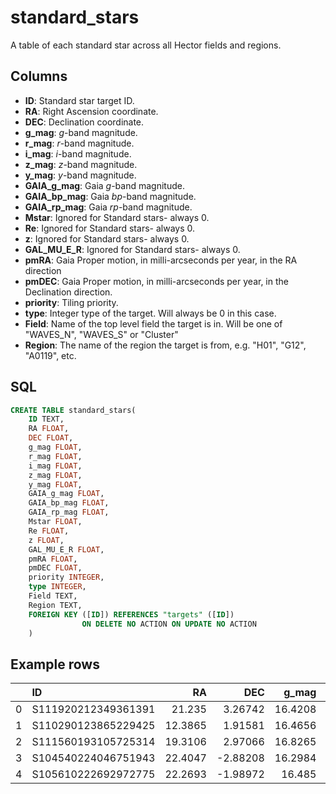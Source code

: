 # standard_stars

A table of each standard star across all Hector fields and regions.

## Columns

- __ID__: Standard star target ID.
- __RA__: Right Ascension coordinate.
- __DEC__: Declination coordinate.
- __g_mag__: $g$-band magnitude.
- __r_mag__: $r$-band magnitude.
- __i_mag__: $i$-band magnitude.
- __z_mag__: $z$-band magnitude.
- __y_mag__: $y$-band magnitude.
- __GAIA_g_mag__: Gaia $g$-band magnitude.
- __GAIA_bp_mag__: Gaia $bp$-band magnitude.
- __GAIA_rp_mag__: Gaia $rp$-band magnitude.
- __Mstar__: Ignored for Standard stars- always 0.
- __Re__: Ignored for Standard stars- always 0.
- __z__: Ignored for Standard stars- always 0.
- __GAL_MU_E_R__: Ignored for Standard stars- always 0.
- __pmRA__: Gaia Proper motion, in milli-arcseconds per year, in the RA direction
- __pmDEC__: Gaia Proper motion, in milli-arcseconds per year, in the Declination direction.
- __priority__: Tiling priority.
- __type__: Integer type of the target. Will always be 0 in this case.
- __Field__: Name of the top level field the target is in. Will be one of "WAVES_N", "WAVES_S" or "Cluster"
- __Region__: The name of the region the target is from, e.g. "H01", "G12", "A0119", etc. 

## SQL

```sql
CREATE TABLE standard_stars(
    ID TEXT,
    RA FLOAT,
    DEC FLOAT,
    g_mag FLOAT,
    r_mag FLOAT,
    i_mag FLOAT,
    z_mag FLOAT,
    y_mag FLOAT,
    GAIA_g_mag FLOAT,
    GAIA_bp_mag FLOAT,
    GAIA_rp_mag FLOAT,
    Mstar FLOAT,
    Re FLOAT,
    z FLOAT,
    GAL_MU_E_R FLOAT,
    pmRA FLOAT,
    pmDEC FLOAT,
    priority INTEGER,
    type INTEGER,
    Field TEXT,
    Region TEXT,
    FOREIGN KEY ([ID]) REFERENCES "targets" ([ID])
                ON DELETE NO ACTION ON UPDATE NO ACTION
    )
```

## Example rows

|    | ID                  |      RA |      DEC |   g_mag |   r_mag |   i_mag |   z_mag |   y_mag |   GAIA_g_mag |   GAIA_bp_mag |   GAIA_rp_mag |   Mstar |   Re |   z |   GAL_MU_E_R |     pmRA |     pmDEC |   priority |   type | Field   | Region   |
|---:|:--------------------|--------:|---------:|--------:|--------:|--------:|--------:|--------:|-------------:|--------------:|--------------:|--------:|-----:|----:|-------------:|---------:|----------:|-----------:|-------:|:--------|:---------|
|  0 | S111920212349361391 | 21.235  |  3.26742 | 16.4208 | 16.0001 | 15.848  | 15.8144 |       0 |      16.0366 |       16.4018 |       15.5109 |       0 |    0 |   0 |            0 | -3.57862 |  -1.55154 |          5 |      0 | Cluster | A0119    |
|  1 | S110290123865229425 | 12.3865 |  1.91581 | 16.4656 | 16.0001 | 15.7831 | 15.71   |       0 |      16.0089 |       16.4114 |       15.4319 |       0 |    0 |   0 |            0 |  4.8397  |  -9.1822  |          5 |      0 | Cluster | A0119    |
|  2 | S111560193105725314 | 19.3106 |  2.97066 | 16.8265 | 16.0002 | 15.642  | 15.4922 |       0 |      16.0586 |       16.6462 |       15.2304 |       0 |    0 |   0 |            0 | -6.98664 |  -4.63984 |          2 |      0 | Cluster | A0119    |
|  3 | S104540224046751943 | 22.4047 | -2.88208 | 16.2984 | 16.0003 | 15.8841 | 15.8613 |       0 |      16.0096 |       16.3027 |       15.5402 |       0 |    0 |   0 |            0 | 14.4103  | -14.6194  |          8 |      0 | Cluster | A0119    |
|  4 | S105610222692972775 | 22.2693 | -1.98972 | 16.485  | 16.0004 | 15.8075 | 15.7281 |       0 |      16.0305 |       16.4468 |       15.4525 |       0 |    0 |   0 |            0 |  9.64197 |  -4.83663 |          5 |      0 | Cluster | A0119    |

